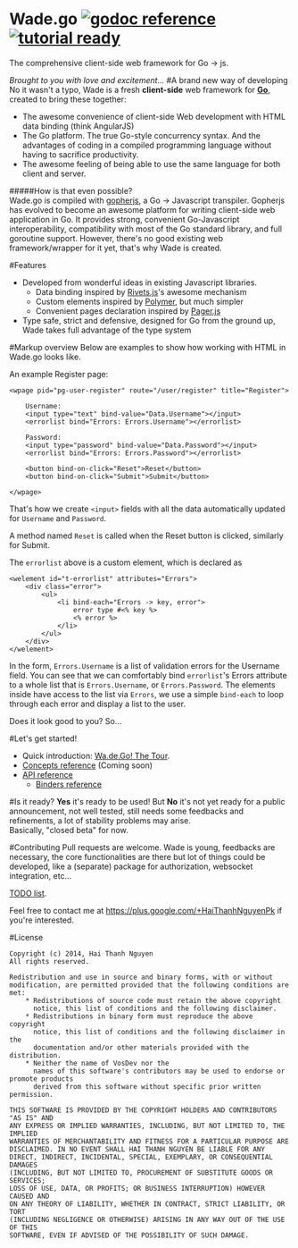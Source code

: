 Wade.go [![godoc reference](http://b.repl.ca/v1/godoc-reference-brightgreen.png)](http://godoc.org/github.com/phaikawl/wade) [![tutorial ready](http://b.repl.ca/v1/tutorial-ready-brightgreen.png)](http://phaikawl.gitbooks.io/wa-de-go-the-tour/)
====
The comprehensive client-side web framework for Go -> js.

*Brought to you with love and excitement...*
#A brand new way of developing
No it wasn't a typo, Wade is a fresh **client-side** web framework for [**Go**](http://golang.org), created to bring these together:
* The awesome convenience of client-side Web development with HTML data binding (think AngularJS)
* The Go platform. The true Go-style concurrency syntax. And the advantages of coding in a compiled programming language without having to sacrifice productivity.
* The awesome feeling of being able to use the same language for both client and server.

#####How is that even possible?  
Wade.go is compiled with [gopherjs](https://github.com/gopherjs/gopherjs), a Go -> Javascript transpiler. Gopherjs has evolved to become an awesome platform for writing client-side web application in Go. It provides strong, convenient Go-Javascript interoperability, compatibility with most of the Go standard library, and full goroutine support. However, there's no good existing web framework/wrapper for it yet, that's why Wade is created.

#Features
* Developed from wonderful ideas in existing Javascript libraries.
    * Data binding inspired by [Rivets.js](http://rivetsjs.com)'s awesome mechanism
    * Custom elements inspired by [Polymer](http://polymer-project.org), but much simpler
    * Convenient pages declaration inspired by [Pager.js](http://pagerjs.com)  
* Type safe, strict and defensive, designed for Go from the ground up, Wade takes full advantage of the type system

#Markup overview
Below are examples to show how working with HTML in Wade.go looks like.

An example Register page:

    <wpage pid="pg-user-register" route="/user/register" title="Register">
    
		Username:
		<input type="text" bind-value="Data.Username"></input>
		<errorlist bind="Errors: Errors.Username"></errorlist>
		
		Password:
		<input type="password" bind-value="Data.Password"></input>
		<errorlist bind="Errors: Errors.Password"></errorlist>
		
		<button bind-on-click="Reset">Reset</button>
		<button bind-on-click="Submit">Submit</button>
		
	</wpage>

That's how we create `<input>` fields with all the data automatically updated for `Username` and `Password`.

A method named `Reset` is called when the Reset button is clicked, similarly for Submit.

The `errorlist` above is a custom element, which is declared as

    <welement id="t-errorlist" attributes="Errors">
        <div class="error">
    		<ul>
    			<li bind-each="Errors -> key, error">
    				error type #<% key %>
    				<% error %>
    			</li>
    		</ul>
    	</div>
    </welement>

In the form, `Errors.Username` is a list of validation errors for the Username field. You can see that we can comfortably bind `errorlist`'s Errors attribute to a whole list that is `Errors.Username`, or `Errors.Password`. The elements inside have access to the list via `Errors`, we use a simple `bind-each` to loop through each error and display a list to the user.

Does it look good to you? So...

#Let's get started!
* Quick introduction: [Wa.de.Go! The Tour](http://phaikawl.gitbooks.io/wa-de-go-the-tour/).
* [Concepts reference]() (Coming soon)
* [API reference](http://godoc.org/github.com/phaikawl/wade)
    * [Binders reference ](http://godoc.org/github.com/phaikawl/wade/bind)

#Is it ready?
**Yes** it's ready to be used! But **No** it's not yet ready for a public announcement, not well tested, still needs some feedbacks and refinements, a lot of stability problems may arise.  
Basically, "closed beta" for now.

#Contributing
Pull requests are welcome. Wade is young, feedbacks are necessary, the core functionalities are there but lot of things could be developed, like a (separate) package for authorization, websocket integration, etc...

[TODO list](https://github.com/phaikawl/wade/wiki/TODO).

Feel free to contact me at https://plus.google.com/+HaiThanhNguyenPk if you're interested.

#License

    Copyright (c) 2014, Hai Thanh Nguyen
    All rights reserved.

    Redistribution and use in source and binary forms, with or without
    modification, are permitted provided that the following conditions are met:
        * Redistributions of source code must retain the above copyright
          notice, this list of conditions and the following disclaimer.
        * Redistributions in binary form must reproduce the above copyright
          notice, this list of conditions and the following disclaimer in the
          documentation and/or other materials provided with the distribution.
        * Neither the name of VosDev nor the
          names of this software's contributors may be used to endorse or promote products
          derived from this software without specific prior written permission.

    THIS SOFTWARE IS PROVIDED BY THE COPYRIGHT HOLDERS AND CONTRIBUTORS "AS IS" AND
    ANY EXPRESS OR IMPLIED WARRANTIES, INCLUDING, BUT NOT LIMITED TO, THE IMPLIED
    WARRANTIES OF MERCHANTABILITY AND FITNESS FOR A PARTICULAR PURPOSE ARE
    DISCLAIMED. IN NO EVENT SHALL HAI THANH NGUYEN BE LIABLE FOR ANY
    DIRECT, INDIRECT, INCIDENTAL, SPECIAL, EXEMPLARY, OR CONSEQUENTIAL DAMAGES
    (INCLUDING, BUT NOT LIMITED TO, PROCUREMENT OF SUBSTITUTE GOODS OR SERVICES;
    LOSS OF USE, DATA, OR PROFITS; OR BUSINESS INTERRUPTION) HOWEVER CAUSED AND
    ON ANY THEORY OF LIABILITY, WHETHER IN CONTRACT, STRICT LIABILITY, OR TORT
    (INCLUDING NEGLIGENCE OR OTHERWISE) ARISING IN ANY WAY OUT OF THE USE OF THIS
    SOFTWARE, EVEN IF ADVISED OF THE POSSIBILITY OF SUCH DAMAGE.
